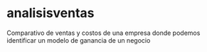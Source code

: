 # analisisventas
Comparativo de ventas y costos de una empresa donde podemos identificar un modelo de ganancia de un negocio
